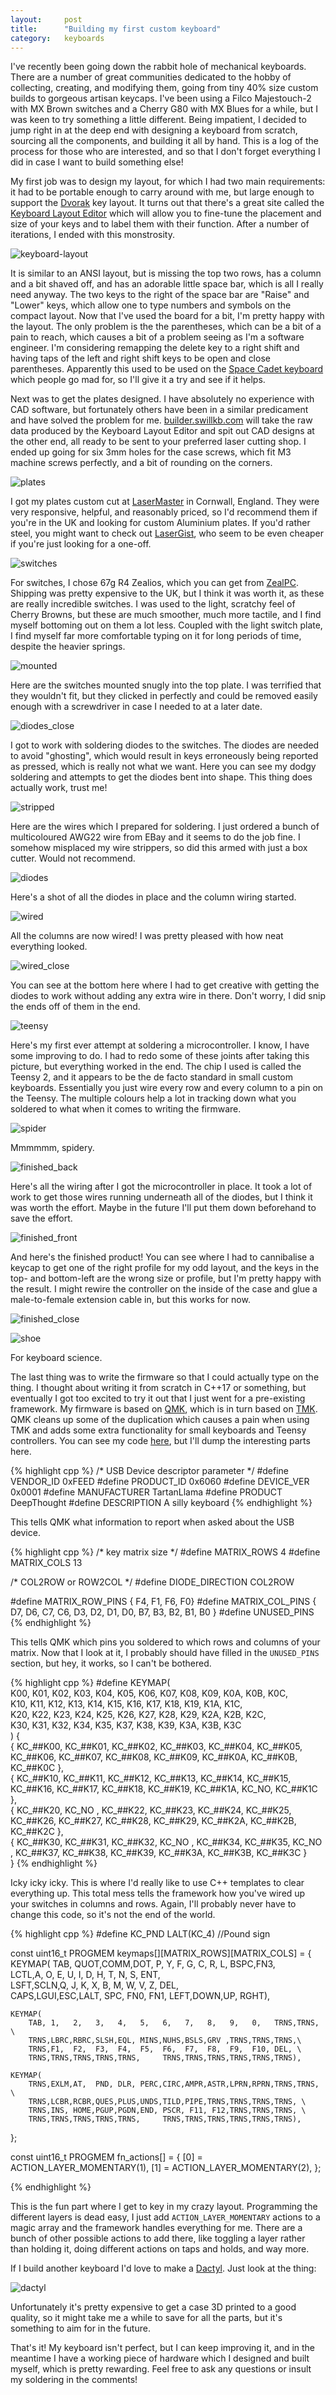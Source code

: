 ```yaml
---
layout:     post
title:      "Building my first custom keyboard"
category:   keyboards
---
```


I've recently been going down the rabbit hole of mechanical keyboards. There are a number of great communities dedicated to the hobby of collecting, creating, and modifying them, going from tiny 40% size custom builds to gorgeous artisan keycaps. I've been using a Filco Majestouch-2 with MX Brown switches and a Cherry G80 with MX Blues for a while, but I was keen to try something a little different. Being impatient, I decided to jump right in at the deep end with designing a keyboard from scratch, sourcing all the components, and building it all by hand. This is a log of the process for those who are interested, and so that I don't forget everything I did in case I want to build something else!

My first job was to design my layout, for which I had two main requirements: it had to be portable enough to carry around with me, but large enough to support the [Dvorak](https://en.wikipedia.org/wiki/Dvorak_Simplified_Keyboard) key layout. It turns out that there's a great site called the [Keyboard Layout Editor](http://www.keyboard-layout-editor.com/#/gists/ba3f26cc398c410adc03ba58948fcb21) which will allow you to fine-tune the placement and size of your keys and to label them with their function. After a number of iterations, I ended with this monstrosity.

![keyboard-layout](/assets/keyboard/keyboard-layout.png)

It is similar to an ANSI layout, but is missing the top two rows, has a column and a bit shaved off, and has an adorable little space bar, which is all I really need anyway. The two keys to the right of the space bar are "Raise" and "Lower" keys, which allow one to type numbers and symbols on the compact layout. Now that I've used the board for a bit, I'm pretty happy with the layout. The only problem is the the parentheses, which can be a bit of a pain to reach, which causes a bit of a problem seeing as I'm a software engineer. I'm considering remapping the delete key to a right shift and having taps of the left and right shift keys to be open and close parentheses. Apparently this used to be used on the [Space Cadet keyboard](http://stevelosh.com/blog/2012/10/a-modern-space-cadet/#better-shifting) which people go mad for, so I'll give it a try and see if it helps.

Next was to get the plates designed. I have absolutely no experience with CAD software, but fortunately others have been in a similar predicament and have solved the problem for me. [builder.swillkb.com](http://builder.swillkb.com/) will take the raw data produced by the Keyboard Layout Editor and spit out CAD designs at the other end, all ready to be sent to your preferred laser cutting shop. I ended up going for six 3mm holes for the case screws, which fit M3 machine screws perfectly, and a bit of rounding on the corners.

![plates](/assets/keyboard/plates.jpg)

I got my plates custom cut at [LaserMaster](http://www.lasermaster.co.uk/) in Cornwall, England. They were very responsive, helpful, and reasonably priced, so I'd recommend them if you're in the UK and looking for custom Aluminium plates. If you'd rather steel, you might want to check out [LaserGist](http://lasergist.com/), who seem to be even cheaper if you're just looking for a one-off.

![switches](/assets/keyboard/switches.jpg)

For switches, I chose 67g R4 Zealios, which you can get from [ZealPC](https://zealpc.net/collections/group-buy-pre-orders/products/zealio). Shipping was pretty expensive to the UK, but I think it was worth it, as these are really incredible switches. I was used to the light, scratchy feel of Cherry Browns, but these are much smoother, much more tactile, and I find myself bottoming out on them a lot less. Coupled with the light switch plate, I find myself far more comfortable typing on it for long periods of time, despite the heavier springs.

![mounted](/assets/keyboard/mounted.jpg)

Here are the switches mounted snugly into the top plate. I was terrified that they wouldn't fit, but they clicked in perfectly and could be removed easily enough with a screwdriver in case I needed to at a later date.

![diodes_close](/assets/keyboard/diodes_close.jpg)

I got to work with soldering diodes to the switches. The diodes are needed to avoid "ghosting", which would result in keys erroneously being reported as pressed, which is really not what we want. Here you can see my dodgy soldering and attempts to get the diodes bent into shape. This thing does actually work, trust me!

![stripped](/assets/keyboard/stripped.jpg)

Here are the wires which I prepared for soldering. I just ordered a bunch of multicoloured AWG22 wire from EBay and it seems to do the job fine. I somehow misplaced my wire strippers, so did this armed with just a box cutter. Would not recommend.

![diodes](/assets/keyboard/diodes.jpg)

Here's a shot of all the diodes in place and the column wiring started.

![wired](/assets/keyboard/wired.jpg)

All the columns are now wired! I was pretty pleased with how neat everything looked.

![wired_close](/assets/keyboard/wired_close.jpg)

You can see at the bottom here where I had to get creative with getting the diodes to work without adding any extra wire in there. Don't worry, I did snip the ends off of them in the end.

![teensy](/assets/keyboard/teensy.jpg)

Here's my first ever attempt at soldering a microcontroller. I know, I have some improving to do. I had to redo some of these joints after taking this picture, but everything worked in the end. The chip I used is called the Teensy 2, and it appears to be the de facto standard in small custom keyboards. Essentially you just wire every row and every column to a pin on the Teensy. The multiple colours help a lot in tracking down what you soldered to what when it comes to writing the firmware.

![spider](/assets/keyboard/spider.jpg)

Mmmmmm, spidery.

![finished_back](/assets/keyboard/finished_back.jpg)

Here's all the wiring after I got the microcontroller in place. It took a lot of work to get those wires running underneath all of the diodes, but I think it was worth the effort. Maybe in the future I'll put them down beforehand to save the effort.

![finished_front](/assets/keyboard/finished_front.jpg)

And here's the finished product! You can see where I had to cannibalise a keycap to get one of the right profile for my odd layout, and the keys in the top- and bottom-left are the wrong size or profile, but I'm pretty happy with the result. I might rewire the controller on the inside of the case and glue a male-to-female extension cable in, but this works for now.

![finished_close](/assets/keyboard/finished_close.jpg)

![shoe](/assets/keyboard/shoe.jpg)

For keyboard science.

The last thing was to write the firmware so that I could actually type on the thing. I thought about writing it from scratch in C++17 or something, but eventually I got too excited to try it out that I just went for a pre-existing framework. My firmware is based on [QMK](https://github.com/qmk/qmk_firmware), which is in turn based on [TMK](https://github.com/tmk/tmk_keyboard). QMK cleans up some of the duplication which causes a pain when using TMK and adds some extra functionality for small keyboards and Teensy controllers. You can see my code [here](https://github.com/TartanLlama/qmk_firmware/tree/master/keyboards/deep_thought), but I'll dump the interesting parts here.

{% highlight cpp %}
/* USB Device descriptor parameter */
#define VENDOR_ID       0xFEED
#define PRODUCT_ID      0x6060
#define DEVICE_VER      0x0001
#define MANUFACTURER    TartanLlama
#define PRODUCT         DeepThought
#define DESCRIPTION     A silly keyboard
{% endhighlight %}

This tells QMK what information to report when asked about the USB device.

{% highlight cpp %}
/* key matrix size */
#define MATRIX_ROWS 4
#define MATRIX_COLS 13

/* COL2ROW or ROW2COL */
#define DIODE_DIRECTION COL2ROW

#define MATRIX_ROW_PINS { F4, F1, F6, F0}
#define MATRIX_COL_PINS { D7, D6, C7, C6, D3, D2, D1, D0, B7, B3, B2, B1, B0 }
#define UNUSED_PINS
{% endhighlight %}

This tells QMK which pins you soldered to which rows and columns of your matrix. Now that I look at it, I probably should have filled in the `UNUSED_PINS` section, but hey, it works, so I can't be bothered.

{% highlight cpp %}
#define KEYMAP( \
    K00, K01, K02, K03, K04, K05, K06, K07, K08, K09, K0A, K0B, K0C,  \
    K10, K11, K12, K13, K14, K15, K16, K17, K18, K19, K1A,      K1C,  \
    K20,      K22, K23, K24, K25, K26, K27, K28, K29, K2A, K2B, K2C,    \
    K30, K31, K32,      K34, K35,      K37, K38, K39, K3A, K3B,  K3C    \
) { \
    { KC_##K00, KC_##K01, KC_##K02, KC_##K03, KC_##K04, KC_##K05, KC_##K06, KC_##K07, KC_##K08, KC_##K09, KC_##K0A, KC_##K0B, KC_##K0C }, \
    { KC_##K10, KC_##K11, KC_##K12, KC_##K13, KC_##K14, KC_##K15, KC_##K16, KC_##K17, KC_##K18, KC_##K19, KC_##K1A, KC_NO, KC_##K1C }, \
    { KC_##K20, KC_NO   , KC_##K22, KC_##K23, KC_##K24, KC_##K25, KC_##K26, KC_##K27, KC_##K28, KC_##K29, KC_##K2A, KC_##K2B, KC_##K2C }, \
    { KC_##K30, KC_##K31, KC_##K32, KC_NO   , KC_##K34, KC_##K35, KC_NO   , KC_##K37, KC_##K38, KC_##K39, KC_##K3A, KC_##K3B, KC_##K3C } \
}
{% endhighlight %}

Icky icky icky. This is where I'd really like to use C++ templates to clear everything up. This total mess tells the framework how you've wired up your switches in columns and rows. Again, I'll probably never have to change this code, so it's not the end of the world.

{% highlight cpp %}
#define KC_PND LALT(KC_4) //Pound sign

const uint16_t PROGMEM keymaps[][MATRIX_ROWS][MATRIX_COLS] = {
    KEYMAP(
        TAB, QUOT,COMM,DOT, P,   Y,   F,   G,   C,   R,   L,   BSPC,FN3, \
        LCTL,A,   O,   E,   U,   I,   D,   H,   T,   N,   S,   ENT, \
        LSFT,SCLN,Q,   J,   K,   X,   B,   M,   W,   V,   Z,   DEL, \
        CAPS,LGUI,ESC,LALT, SPC,      FN0, FN1, LEFT,DOWN,UP,  RGHT),

    KEYMAP(
        TAB, 1,   2,   3,   4,   5,   6,   7,   8,   9,   0,   TRNS,TRNS, \
        TRNS,LBRC,RBRC,SLSH,EQL, MINS,NUHS,BSLS,GRV ,TRNS,TRNS,TRNS,\
        TRNS,F1,  F2,  F3,  F4,  F5,  F6,  F7,  F8,  F9,  F10, DEL, \
        TRNS,TRNS,TRNS,TRNS,TRNS,     TRNS,TRNS,TRNS,TRNS,TRNS,TRNS),

    KEYMAP(
        TRNS,EXLM,AT,  PND, DLR, PERC,CIRC,AMPR,ASTR,LPRN,RPRN,TRNS,TRNS, \
        TRNS,LCBR,RCBR,QUES,PLUS,UNDS,TILD,PIPE,TRNS,TRNS,TRNS,TRNS, \
        TRNS,INS, HOME,PGUP,PGDN,END, PSCR, F11, F12,TRNS,TRNS,TRNS, \
        TRNS,TRNS,TRNS,TRNS,TRNS,     TRNS,TRNS,TRNS,TRNS,TRNS,TRNS),
};

const uint16_t PROGMEM fn_actions[] = {
    [0] = ACTION_LAYER_MOMENTARY(1),
    [1] = ACTION_LAYER_MOMENTARY(2),
};

{% endhighlight %}

This is the fun part where I get to key in my crazy layout. Programming the different layers is dead easy, I just add `ACTION_LAYER_MOMENTARY` actions to a magic array and the framework handles everything for me. There are a bunch of other possible actions to add there, like toggling a layer rather than holding it, doing different actions on taps and holds, and way more.

If I build another keyboard I'd love to make a [Dactyl](https://github.com/adereth/dactyl-keyboard). Just look at the thing:

![dactyl](/assets/keyboard/dactyl.png)

Unfortunately it's pretty expensive to get a case 3D printed to a good quality, so it might take me a while to save for all the parts, but it's something to aim for in the future.

That's it! My keyboard isn't perfect, but I can keep improving it, and in the meantime I have a working piece of hardware which I designed and built myself, which is pretty rewarding. Feel free to ask any questions or insult my soldering in the comments!
